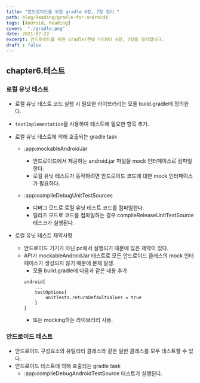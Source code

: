 ```yaml
---
title: "안드로이드를 위한 gradle 6장, 7장 정리 "
path: blog/Reading/gradle-for-android4
tags: [Android, Reading]
cover:  "./gradle.png"
date: 2021-07-22
excerpt: 안드로이드를 위한 Gradle(한빛 미디어) 6장, 7장을 정리합니다. 
draft : false
---
```


## chapter6.테스트 

### 로컬 유닛 테스트 
* 로컬 유닛 테스트 코드 실행 시 필요한 라이브러리는 모듈 build.gradle에 정의한다. 
* `testImplementation`을 사용하여 테스트에 필요한 항목 추가.
* 로컬 유닛 테스트에 의해 호출되는 gradle task
    * :app:mockableAndroidJar
        * 안드로이드에서 제공하는 android.jar 파일을 mock 인터페이스로 컴파일한다.
        * 로컬 유닛 테스트가 동작하려면 안드로이드 코드에 대한 mock 인터페이스가 필요하다. 

    * :app:compileDebugUnitTestSources 
        * 디버그 모드로 로컬 유닛 테스트 코드를 컴파일한다.
        * 릴리즈 모드로 코드를 컴파일하는 경우 compileReleaseUnitTestSource 태스크가 실행된다.

* 로컬 유닛 테스트 제약사항
    * 안드로이드 기기가 아닌 pc에서 실행되기 때문에 많은 제약이 있다.
    * API가 mockableAndroidJar 태스트로 모든 안드로이드 클래스의 mock 인터페이스가 생성되지 않기 때문에 문제 발생.
        * 모듈 build.gradle에 다음과 같은 내용 추가 
        ```grooby
        android{
            ...
            testOptions{
                unitTests.returnDefaultValues = true
            }
        }
        ```
        * 또는 mocking하는 라이브러리 사용.

### 안드로이드 테스트 
* 안드로이드 구성요소와 유틸리티 클래스와 같은 일반 클래스를 모두 테스트할 수 있다.
* 안드로이드 테스트에 의해 호출되는 gradle task
    * :app:compileDebugAndroidTestSource 태스트가 실행된다.
